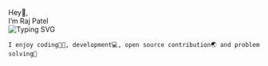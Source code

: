 <div className="name">
    Hey👋, <br/>
    I’m <span>Raj Patel</span>
</div>

<div className="intro">
    <img src="https://readme-typing-svg.herokuapp.com?font=Poppins&weight=600&size=25&pause=1000&color=2C68C2&width=280&lines=A+student;I'm+into+development;I'm+into+open+source" alt="Typing SVG" />

    I enjoy coding👨‍💻, development💻, open source contribution🌏 and problem solving🚀
</div>
